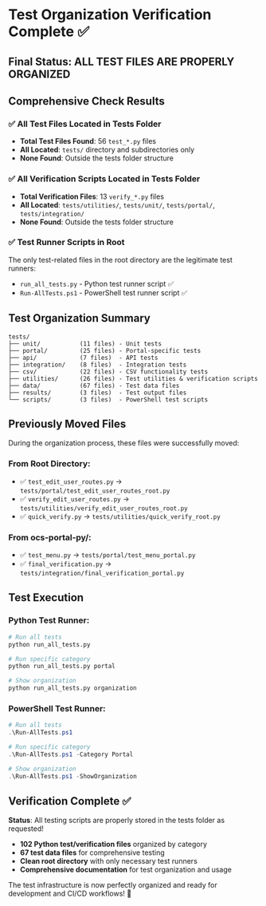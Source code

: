 # Test Organization Verification Complete ✅

## Final Status: **ALL TEST FILES ARE PROPERLY ORGANIZED**

## Comprehensive Check Results

### ✅ **All Test Files Located in Tests Folder**
- **Total Test Files Found**: 56 `test_*.py` files
- **All Located**: `tests/` directory and subdirectories only
- **None Found**: Outside the tests folder structure

### ✅ **All Verification Scripts Located in Tests Folder**
- **Total Verification Files**: 13 `verify_*.py` files  
- **All Located**: `tests/utilities/`, `tests/unit/`, `tests/portal/`, `tests/integration/`
- **None Found**: Outside the tests folder structure

### ✅ **Test Runner Scripts in Root**
The only test-related files in the root directory are the legitimate test runners:
- `run_all_tests.py` - Python test runner script ✅
- `Run-AllTests.ps1` - PowerShell test runner script ✅

## Test Organization Summary

```
tests/
├── unit/           (11 files) - Unit tests
├── portal/         (25 files) - Portal-specific tests
├── api/            (7 files)  - API tests
├── integration/    (8 files)  - Integration tests
├── csv/            (22 files) - CSV functionality tests
├── utilities/      (26 files) - Test utilities & verification scripts
├── data/           (67 files) - Test data files
├── results/        (3 files)  - Test output files
└── scripts/        (3 files)  - PowerShell test scripts
```

## Previously Moved Files

During the organization process, these files were successfully moved:

### From Root Directory:
- ✅ `test_edit_user_routes.py` → `tests/portal/test_edit_user_routes_root.py`
- ✅ `verify_edit_user_routes.py` → `tests/utilities/verify_edit_user_routes_root.py`
- ✅ `quick_verify.py` → `tests/utilities/quick_verify_root.py`

### From ocs-portal-py/:
- ✅ `test_menu.py` → `tests/portal/test_menu_portal.py`
- ✅ `final_verification.py` → `tests/integration/final_verification_portal.py`

## Test Execution

### Python Test Runner:
```bash
# Run all tests
python run_all_tests.py

# Run specific category
python run_all_tests.py portal

# Show organization
python run_all_tests.py organization
```

### PowerShell Test Runner:
```powershell
# Run all tests
.\Run-AllTests.ps1

# Run specific category
.\Run-AllTests.ps1 -Category Portal

# Show organization
.\Run-AllTests.ps1 -ShowOrganization
```

## Verification Complete ✅

**Status**: All testing scripts are properly stored in the tests folder as requested!

- **102 Python test/verification files** organized by category
- **67 test data files** for comprehensive testing
- **Clean root directory** with only necessary test runners
- **Comprehensive documentation** for test organization and usage

The test infrastructure is now perfectly organized and ready for development and CI/CD workflows! 🎉

